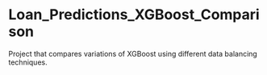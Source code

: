 # Loan_Predictions_XGBoost_Comparison

Project that compares variations of XGBoost using different data balancing techniques. 
